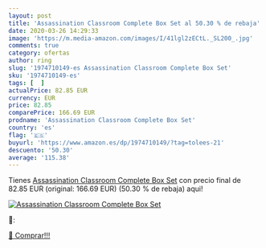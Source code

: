 ```yaml
---
layout: post
title: 'Assassination Classroom Complete Box Set al 50.30 % de rebaja'
date: 2020-03-26 14:29:33
image: 'https://m.media-amazon.com/images/I/41lgl2zECtL._SL200_.jpg'
comments: true
category: ofertas
author: ring
slug: '1974710149-es Assassination Classroom Complete Box Set'
sku: '1974710149-es'
tags: [  ]
actualPrice: 82.85 EUR
currency: EUR
price: 82.85
comparePrice: 166.69 EUR
prodname: 'Assassination Classroom Complete Box Set'
country: 'es'
flag: '🇪🇸'
buyurl: 'https://www.amazon.es/dp/1974710149/?tag=tolees-21'
descuento: '50.30'
average: '115.38'
---
```


Tienes [Assassination Classroom Complete Box Set](https://www.amazon.es/dp/1974710149/?tag=tolees-21) con precio final de  82.85 EUR (original: 166.69 EUR) (50.30 %  de rebaja) aqui!

[![Assassination Classroom Complete Box Set](https://m.media-amazon.com/images/I/41lgl2zECtL._SL200_.jpg)](https://www.amazon.es/dp/1974710149/?tag=tolees-21)

🔎:


[🛒 Comprar!!!](https://www.amazon.es/dp/1974710149/?tag=tolees-21)
